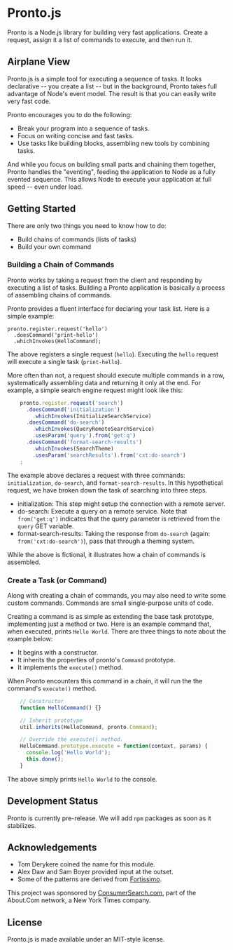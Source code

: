 # Pronto.js

Pronto is a Node.js library for building very fast applications. Create a request, assign it a list of commands to execute, and then run it.

## Airplane View

Pronto.js is a simple tool for executing a sequence of tasks. It looks declarative -- you create a list -- but in the background, Pronto takes full advantage of Node's event model. The result is that you can easily write very fast code.

Pronto encourages you to do the following:

* Break your program into a sequence of tasks.
* Focus on writing concise and fast tasks.
* Use tasks like building blocks, assembling new tools by combining tasks.

And while you focus on building small parts and chaining them together, Pronto handles the "eventing", feeding the application to Node as a fully evented sequence. This allows Node to execute your application at full speed -- even under load.

## Getting Started

There are only two things you need to know how to do:

* Build chains of commands (lists of tasks)
* Build your own command

### Building a Chain of Commands

Pronto works by taking a request from the client and responding by executing a list of tasks. Building a Pronto application is basically a process of assembling chains of commands.

Pronto provides a fluent interface for declaring your task list. Here is a simple example:

    pronto.register.request('hello')
      .doesCommand('print-hello')
      .whichInvokes(HelloCommand);

The above registers a single request (`hello`). Executing the `hello` request will execute a single task (`print-hello`).

More often than not, a request should execute multiple commands in a row, systematically assembling data and returning it only at the end. For example, a simple search engine request might look like this:

```javascript
    pronto.register.request('search')
      .doesCommand('initialization')
        .whichInvokes(InitializeSearchService)
      .doesCommand('do-search')
        .whichInvokes(QueryRemoteSearchService)
        .usesParam('query').from('get:q')
      .doesCommand('format-search-results')
        .whichInvokes(SearchTheme)
        .usesParam('searchResults').from('cxt:do-search')
    ;
```

The example above declares a request with three commands: `initialization`, `do-search`, and `format-search-results`. In this hypothetical request, we have broken down the task of searching into three steps.

  * initialization: This step might setup the connection with a remote server.
  * do-search: Execute a query on a remote service. Note that `from('get:q')` indicates that the query parameter is retrieved from the `query` GET variable.
  * format-search-results: Taking the response from `do-search` (again: `from('cxt:do-search')`), pass that through a theming system.

While the above is fictional, it illustrates how a chain of commands is assembled.

### Create a Task (or Command)

Along with creating a chain of commands, you may also need to write some custom commands. Commands are small single-purpose units of code.

Creating a command is as simple as extending the base task prototype, implementing just a method or two. Here is an example command that, when executed, prints `Hello World`. There are three things to note about the example below:

* It begins with a constructor.
* It inherits the properties of pronto's `Command` prototype.
* It implements the `execute()` method.

When Pronto encounters this command in a chain, it will run the the command's `execute()` method.

```javascript
    // Constructor
    function HelloCommand() {}

    // Inherit prototype
    util.inherits(HelloCommand, pronto.Command);

    // Override the execute() method.
    HelloCommand.prototype.execute = function(context, params) {
      console.log('Hello World');
      this.done();
    }
```

The above simply prints `Hello World` to the console.

## Development Status

Pronto is currently pre-release. We will add `npm` packages as soon as it stabilizes.

## Acknowledgements

* Tom Derykere coined the name for this module.
* Alex Daw and Sam Boyer provided input at the outset.
* Some of the patterns are derived from [Fortissimo](http://github.com/technosophos/Fortissimo).

This project was sponsored by [ConsumerSearch.com](http://www.consumersearch.com), part of the About.Com network, a New York Times company.

## License

Pronto.js is made available under an MIT-style license.